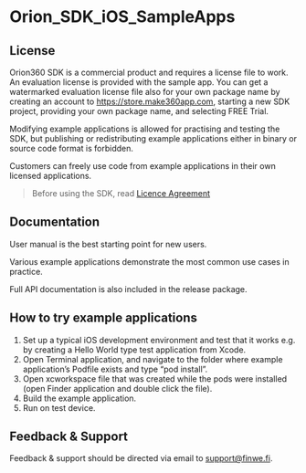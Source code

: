 # Orion_SDK_iOS_SampleApps

License
-------

Orion360 SDK is a commercial product and requires a license file to work. An evaluation license is provided with the sample app. You can get a watermarked evaluation license file also for your own package name by creating an account to https://store.make360app.com, starting a new SDK project, providing your own package name, and selecting FREE Trial.

Modifying example applications is allowed for practising and testing the
SDK, but publishing or redistributing example applications either in
binary or source code format is forbidden.

Customers can freely use code from example applications in their own 
licensed applications.

> Before using the SDK, read [Licence Agreement](https://github.com/FinweLtd/Orion_SDK_iOS_SampleApps/blob/master/Finwe_Orion360_SDK_Basic_Evaluation_Kit_License_en_US-20161212_1500.pdf)

Documentation
-------------

User manual is the best starting point for new users.

Various example applications demonstrate the most common use cases
in practice.

Full API documentation is also included in the release package.
	  
How to try example applications
-------------------------------

1. Set up a typical iOS development environment and test that it works
   e.g. by creating a Hello World type test application from Xcode.
2. Open Terminal application, and navigate to the folder where example
   application’s Podfile exists and type “pod install”.
3. Open xcworkspace file that was created while the pods were installed
   (open Finder application and double click the file).
4. Build the example application.
5. Run on test device.

Feedback & Support
------------------

Feedback & support should be directed via email to support@finwe.fi.
